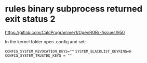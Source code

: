 # rules binary subprocess returned exit status 2

https://gitlab.com/CalcProgrammer1/OpenRGB/-/issues/950

In the kernel folder open .config and set:

```CONFIG_SYSTEM_REVOCATION_KEYS=""```
```SYSTEM_BLACKLIST_KEYRING=N```
```CONFIG_SYSTEM_TRUSTED_KEYS = ""```
